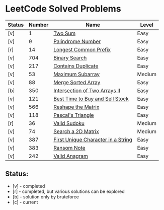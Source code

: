 # LeetCode Solved Problems

| Status | Number | Name                                                                                                     | Level  |
|--------|--------|----------------------------------------------------------------------------------------------------------|--------|
| [v]    | 1      | [Two Sum](solutions/1.%20Two%20Sum.go)                                                                   | Easy   |
| [v]    | 9      | [Palindrome Number](./solutions/9.%20Palindrome%20Number.go)                                             | Easy   |
| [r]    | 14     | [Longest Common Prefix](./solutions/14.%20Longest%20Common%20Prefix.go)                                  | Easy   |
| [v]    | 704    | [Binary Search](./solutions/704.%20Binary%20Search.go)                                                   | Easy   |
| [v]    | 217    | [Contains Duplicate](./solutions/217.%20Contains%20Duplicate.go)                                         | Easy   |
| [v]    | 53     | [Maximum Subarray](./solutions/53.%20Maximum%20Subarray.go)                                              | Medium |
| [v]    | 88     | [Merge Sorted Array](./solutions/88.%20Merge%20Sorted%20Array.go)                                        | Easy   |
| [b]    | 350    | [Intersection of Two Arrays II](./solutions/350.%20Intersection%20of%20Two%20Arrays%20II.go)             | Easy   |
| [v]    | 121    | [Best Time to Buy and Sell Stock](./solutions/121.%20Best%20Time%20to%20Buy%20and%20Sell%20Stock.go)     | Easy   |
| [v]    | 566    | [Reshape the Matrix](./solutions/566.%20Reshape%20the%20Matrix.go)                                       | Easy   |
| [v]    | 118    | [Pascal's Triangle](./solutions/118.%20Pascal's%20Triangle.go)                                           | Easy   |
| [r]    | 36     | [Valid Sudoku](./solutions/36.%20Valid%20Sudoku.go)                                                      | Medium |
| [v]    | 74     | [Search a 2D Matrix](./solutions/74.%20Search%20a%202D%20Matrix.go)                                      | Medium |
| [v]    | 387    | [First Unique Character in a String](./solutions/387.%20First%20Unique%20Character%20in%20a%20String.go) | Easy   |
| [v]    | 383    | [Ransom Note](./solutions/383.%20Ransom%20Note.go)                                                       | Easy   |
| [v]    | 242    | [Valid Anagram](./solutions/242.%20Valid%20Anagram.go)                                                   | Easy   |

Status:
- 
- [v] - completed
- [r] - completed, but various solutions can be explored
- [b] - solution only by bruteforce 
- [c] - current
